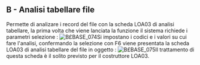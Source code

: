 ## B - Analisi tabellare file
Permette di analizare i record del file con la scheda LOA03 di analisi tabellare, la prima volta che viene lanciata la funzione il sistema richiede i parametri selezione : 
![B£BASE_074](http://doc.smeup.com/immagini/MBDOC_SCH-OJFILE_B/BXBASE_074.png)Si impostano i codici e i valori su cui fare l'analisi, confermando la selezione con F6 viene presentata la scheda LOA03 di analisi tabellare del file in oggetto : 
![B£BASE_075](http://doc.smeup.com/immagini/MBDOC_SCH-OJFILE_B/BXBASE_075.png)Il trattamento di questa scheda è il solito previsto per il costruttore LOA03.
